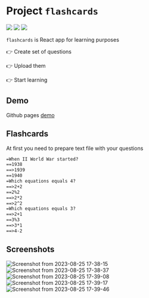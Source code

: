 # Project `flashcards`

[![](https://img.shields.io/badge/JavaScript-323330?style=for-the-badge&logo=javascript&logoColor=F7DF1E)]()
[![](https://img.shields.io/badge/React-20232A?style=for-the-badge&logo=react&logoColor=61DAFB)]()
[![](https://img.shields.io/badge/Material%20UI-007FFF?style=for-the-badge&logo=mui&logoColor=white)]()

`flashcards` is React app for learning purposes

👉 Create set of questions

👉 Upload them

👉 Start learning

## Demo
Github pages [demo](https://barto14753.github.io/flashcards#)

## Flashcards

At first you need to prepare text file with your questions

```txt
=When II World War started?
==1938
==>1939
==1940
=Which equations equals 4?
==>2+2
==2%2
==>2*2
==>2^2
=Which equations equals 3?
==>2+1
==3%3
==>3*1
==>4-2

```
## Screenshots

![Screenshot from 2023-08-25 17-38-15](https://github.com/barto14753/flashcards/assets/56938330/63b55f50-fc81-497c-b0e0-3d9216157336)
![Screenshot from 2023-08-25 17-38-37](https://github.com/barto14753/flashcards/assets/56938330/2d88932b-a8d9-467e-9df3-64039406b085)
![Screenshot from 2023-08-25 17-39-08](https://github.com/barto14753/flashcards/assets/56938330/cce76894-a9ca-46db-9844-fac594036007)
![Screenshot from 2023-08-25 17-39-17](https://github.com/barto14753/flashcards/assets/56938330/abeabf3b-14f0-4e21-ad50-8a40bd1080fe)
![Screenshot from 2023-08-25 17-39-46](https://github.com/barto14753/flashcards/assets/56938330/81b2804c-f88e-4a98-a809-6c5511196496)

